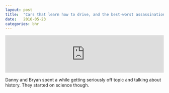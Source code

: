 ```yaml
---
layout: post
title:  "Cars that learn how to drive, and the best-worst assassination ever?"
date:   2016-05-23
categories: bhr
---
```


<iframe width="100%" height="120" src="https://www.mixcloud.com/widget/iframe/?feed=https%3A%2F%2Fwww.mixcloud.com%2Fucc_bhr%2Fcars-that-learn-how-to-drive-and-the-best-worst-assassination-ever-bryan-and-danny%2F&hide_cover=1&light=1" frameborder="0"></iframe>

Danny and Bryan spent a while getting seriously off topic and talking about history. They started on science though.
